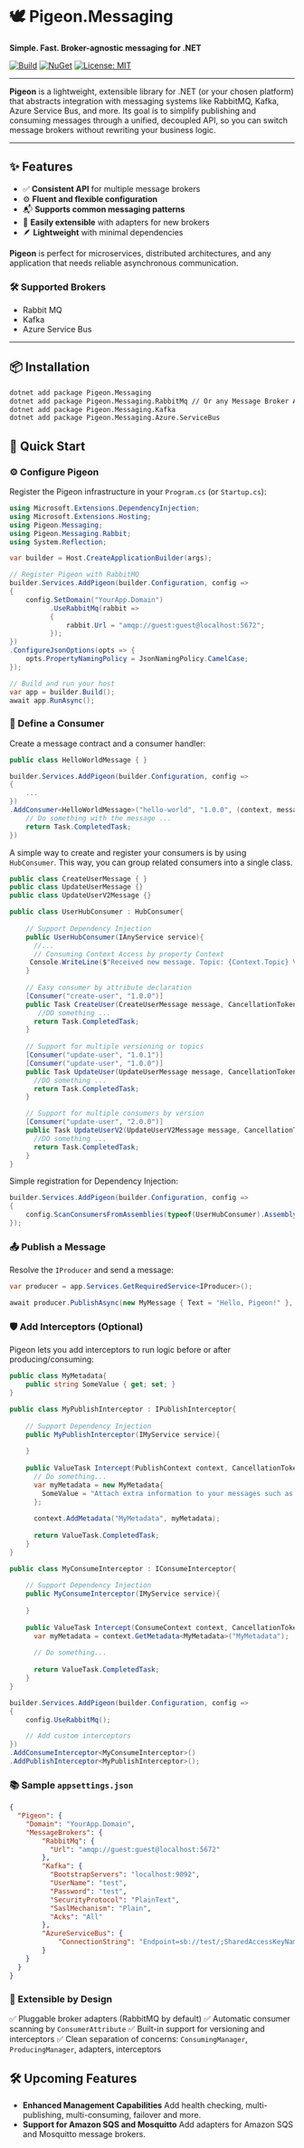 # 🕊️ Pigeon.Messaging

**Simple. Fast. Broker-agnostic messaging for .NET**

[![Build](https://github.com/mape1402/pigeon-messaging/actions/workflows/publish.yaml/badge.svg)](https://github.com/mape1402/pigeon-messaging/actions/workflows/publish.yaml)
[![NuGet](https://img.shields.io/nuget/v/Pigeon.Messaging.svg)](https://www.nuget.org/packages/Pigeon.Messaging/)
[![License: MIT](https://img.shields.io/badge/license-MIT-blue.svg)](LICENSE)

---

**Pigeon** is a lightweight, extensible library for .NET (or your chosen platform) that abstracts integration with messaging systems like RabbitMQ, Kafka, Azure Service Bus, and more. Its goal is to simplify publishing and consuming messages through a unified, decoupled API, so you can switch message brokers without rewriting your business logic.

---

## ✨ Features

- ✅ **Consistent API** for multiple message brokers
- ⚙️ **Fluent and flexible configuration**
- 📬 **Supports common messaging patterns** 
- 🔌 **Easily extensible** with adapters for new brokers
- 🪶 **Lightweight** with minimal dependencies

**Pigeon** is perfect for microservices, distributed architectures, and any application that needs reliable asynchronous communication.

### 🛠️ Supported Brokers

- Rabbit MQ
- Kafka 
- Azure Service Bus

---

## 📦 Installation

```bash
dotnet add package Pigeon.Messaging
dotnet add package Pigeon.Messaging.RabbitMq // Or any Message Broker Adapter
dotnet add package Pigeon.Messaging.Kafka 
dotnet add package Pigeon.Messaging.Azure.ServiceBus 
```

## 🚀 Quick Start

### ⚙️ Configure Pigeon

Register the Pigeon infrastructure in your `Program.cs` (or `Startup.cs`):

```c#
using Microsoft.Extensions.DependencyInjection;
using Microsoft.Extensions.Hosting;
using Pigeon.Messaging;
using Pigeon.Messaging.Rabbit;
using System.Reflection;

var builder = Host.CreateApplicationBuilder(args);

// Register Pigeon with RabbitMQ
builder.Services.AddPigeon(builder.Configuration, config =>
{
    config.SetDomain("YourApp.Domain")
          .UseRabbitMq(rabbit =>
          {
              rabbit.Url = "amqp://guest:guest@localhost:5672";
          });
})
.ConfigureJsonOptions(opts => {
 	opts.PropertyNamingPolicy = JsonNamingPolicy.CamelCase;   
});

// Build and run your host
var app = builder.Build();
await app.RunAsync();
```

### 📨 Define a Consumer

Create a message contract and a consumer handler:

```c#
public class HelloWorldMessage { }

builder.Services.AddPigeon(builder.Configuration, config =>
{
    ...
})
.AddConsumer<HelloWorldMessage>("hello-world", "1.0.0", (context, message) => {
    // Do something with the message ...
    return Task.CompletedTask;
})
```

A simple way to create and register your consumers is by using `HubConsumer`. This way, you can group related consumers into a single class.

```c#
public class CreateUserMessage { }
public class UpdateUserMessage {}
public class UpdateUserV2Message {}

public class UserHubConsumer : HubConsumer{
    
    // Support Dependency Injection
    public UserHubConsumer(IAnyService service){
      //...
      // Consuming Context Access by property Context
	 Console.WriteLine($"Received new message. Topic: {Context.Topic} Version: {Context.MessageVersion} From: {Context.From}");
    }
    
    // Easy consumer by attribute declaration
    [Consumer("create-user", "1.0.0")]
    public Task CreateUser(CreateUserMessage message, CancellationToken cancellationToken = default){
       //DO something ...
	  return Task.CompletedTask;
    }
    
    // Support for multiple versioning or topics
    [Consumer("update-user", "1.0.1")]
    [Consumer("update-user", "1.0.0")] 
    public Task UpdateUser(UpdateUserMessage message, CancellationToken cancellationToken = default){
      //DO something ...
	  return Task.CompletedTask;
    }

    // Support for multiple consumers by version 
	[Consumer("update-user", "2.0.0")]
    public Task UpdateUserV2(UpdateUserV2Message message, CancellationToken cancellationToken = default){
      //DO something ...
	  return Task.CompletedTask;
    }
}
```

Simple registration for Dependency Injection:

```c#
builder.Services.AddPigeon(builder.Configuration, config =>
{
    config.ScanConsumersFromAssemblies(typeof(UserHubConsumer).Assembly);
});
```

### 📤 Publish a Message

Resolve the `IProducer` and send a message:

```c#
var producer = app.Services.GetRequiredService<IProducer>();

await producer.PublishAsync(new MyMessage { Text = "Hello, Pigeon!" }, topic: "my-topic");
```

### 🛡️ Add Interceptors (Optional)

Pigeon lets you add interceptors to run logic before or after producing/consuming:

```c#
public class MyMetadata{
    public string SomeValue { get; set; }
}

public class MyPublishInterceptor : IPublishInterceptor{
    
    // Support Dependency Injection
    public MyPublishInterceptor(IMyService service){
        
    }
    
    public ValueTask Intercept(PublishContext context, CancellationToken cancellationToken = default){	   
      // Do something...
      var myMetadata = new MyMetadata{
        SomeValue = "Attach extra information to your messages such as tracing, SAGAS information, security information, etc."  
      };
        
      context.AddMetadata("MyMetadata", myMetadata);
        
      return ValueTask.CompletedTask;
    }
}

public class MyConsumeInterceptor : IConsumeInterceptor{
    
    // Support Dependency Injection
    public MyConsumeInterceptor(IMyService service){
        
    }
    
    public ValueTask Intercept(ConsumeContext context, CancellationToken cancellationToken = default){
      var myMetadata = context.GetMetadata<MyMetadata>("MyMetadata");
	   
      // Do something...
        
      return ValueTask.CompletedTask;
    }
}
```

```C#
builder.Services.AddPigeon(builder.Configuration, config =>
{
    config.UseRabbitMq();

    // Add custom interceptors
})
.AddConsumeInterceptor<MyConsumeInterceptor>()
.AddPublishInterceptor<MyPublishInterceptor>();
```

### 📚 Sample `appsettings.json`

```json
{
  "Pigeon": {
    "Domain": "YourApp.Domain",
    "MessageBrokers": {
        "RabbitMq": {
          "Url": "amqp://guest:guest@localhost:5672"
        },
        "Kafka": {
          "BootstrapServers": "localhost:9092",
          "UserName": "test",
          "Password": "test",
          "SecurityProtocol": "PlainText",
          "SaslMechanism": "Plain",
          "Acks": "All"
        },
        "AzureServiceBus": {
            "ConnectionString": "Endpoint=sb://test/;SharedAccessKeyName=Root;SharedAccessKey=abc"
        }
    }  
  }
}
```

### 🧩 Extensible by Design

✅ Pluggable broker adapters (RabbitMQ by default)
 ✅ Automatic consumer scanning by `ConsumerAttribute`
 ✅ Built-in support for versioning and interceptors
 ✅ Clean separation of concerns: `ConsumingManager`, `ProducingManager`, adapters, interceptors

## 🛠️ Upcoming Features

- **Enhanced Management Capabilities** Add health checking, multi-publishing, multi-consuming, failover and more.
- **Support for Amazon SQS and Mosquitto** Add adapters for Amazon SQS and Mosquitto message brokers.
